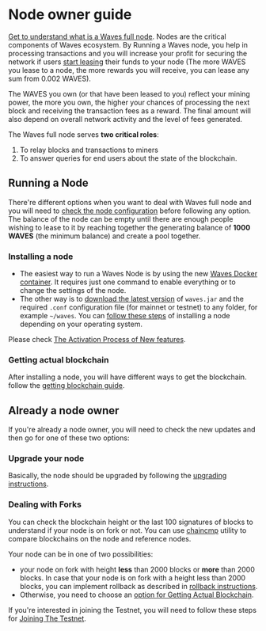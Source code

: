# Node owner guide

[Get to understand what is a Waves full node](/en/waves-node/what-is-a-full-node). Nodes are the critical components of Waves ecosystem. By Running a Waves node, you help in processing transactions and you will increase your profit for securing the network if users [start leasing](/en/blockchain/leasing) their funds to your node \(The more WAVES you lease to a node, the more rewards you will receive, you can lease any sum from 0.002 WAVES\).

The WAVES you own \(or that have been leased to you\) reflect your mining power, the more you own, the higher your chances of processing the next block and receiving the transaction fees as a reward. The final amount will also depend on overall network activity and the level of fees generated.

The Waves full node serves **two critical roles**:

1. To relay blocks and transactions to miners
2. To answer queries for end users about the state of the blockchain.

## Running a Node

There're different options when you want to deal with Waves full node and you will need to [check the node configuration](/en/waves-node/node-configuration) before following any option. The balance of the node can be empty until there are enough people wishing to lease to it by reaching together the generating balance of **1000 WAVES** (the minimum balance) and create a pool together.

### Installing a node

* The easiest way to run a Waves Node is by using the new [Waves Docker container](/en/waves-node/waves-node-in-docker). It requires just one command to enable everything or to change the settings of the node.
* The other way is to [download the latest version](https://github.com/wavesplatform/Waves/releases) of `waves.jar` and the required `.conf` configuration file \(for mainnet or testnet\) to any folder, for example `~/waves`. You can [follow these steps](/en/waves-node/how-to-install-a-node/how-to-install-a-node) of installing a node depending on your operating system.

<note type="info" title="">Please check <a href="/en/waves-node/how-to-install-a-node/how-to-install-a-node">The Activation Process of New features</a>.</note>

### Getting actual blockchain

After installing a node, you will have different ways to get the blockchain. follow the [getting blockchain guide](/en/waves-node/options-for-getting-actual-blockchain).

## Already a node owner

If you're already a node owner, you will need to check the new updates and then go for one of these two options:

### Upgrade your node

Basically, the node should be upgraded by following the [upgrading instructions](/en/waves-node/upgrading).

### Dealing with Forks

You can check the blockchain height or the last 100 signatures of blocks to understand if your node is on fork or not. You can use [chaincmp](https://github.com/wavesplatform/gowaves/releases/tag/v0.1.2) utility to compare blockchains on the node and reference nodes.

Your node can be in one of two possibilities:

* your node on fork with height **less** than 2000 blocks or **more** than 2000 blocks.
In case that your node is on fork with a height less than 2000 blocks, you can implement rollback as described in [rollback instructions](/en/waves-node/how-to-rollback-a-node).
* Otherwise, you need to choose an [option for Getting Actual Blockchain](/en/waves-node/options-for-getting-actual-blockchain).

<note type="info" title="">If you're interested in joining the Testnet, you will need to follow these steps for <a href="/en/waves-node/joining-testnet">Joining The Testnet</a>.</node>

